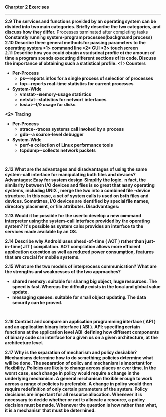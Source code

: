**Charpter 2 Exercises**
***
**2.9 The services and functions provided by an operating system can be
divided into two main categories. Briefly describe the two categories,
and discuss how they differ.**
<a> Processes terminated after completing tasks
<b> Constantly running system-program processes(background process)
  <br>
**2.10 Describe three general methods for passing parameters to the operating system**
  <1> command line
  <2> GUI
  <3> touch screen
    <br>
**2.11 Describe how you could obtain a statistical profile of the amount of time a program spends executing different sections of its code. Discuss the importance of obtaining such a statistical profile.**
  <1> Counters
- Per-Process
  -  **ps**—reports infos for a single process of selection of processes
  - **top**--reports real-time statistics for current processes
- System-Wide
  - vmstat--memory-usage statistics
  - netstat--statistics for network interfaces
  - iostat--I/O usage for disks

<2> Tracing
  - Per-Process
    - strace--traces systems call invoked by a process
    - gdb--a source-level debugger
  - System-Wide
    - perf-a collection of Linux performance tools
    - tcpdump--collects network packets
<br>

  **2.12 What are the advantages and disadvantages of using the same system-call interface for manipulating both files and devices?**
**Advantages**: Easy for system design. Simplify the logic. In fact, the similarity between I/O devices and files is so great that many operating systems, including UNIX , merge the two into a combined file –device structure. In this case, a set of system calls is used on both files and devices. Sometimes, I/O devices are identified by special file names, directory placement, or file
attributes.
**Disadvantages:** 
  
  **2.13 Would it be possible for the user to develop a new command interpreter using the system-call interface provided by the operating system?**
  It's possible as system calss provides an interface to the services made available by an OS.
<br>
  
  **2.14 Describe why Android uses ahead-of-time ( AOT ) rather than just-in-time( JIT ) compilation.**
AOT compilation allows more efficient application execution as well as reduced power consumption, features that are crucial for mobile systems.
<br>

**2.15 What are the two models of interprocess communication? What are the strengths and weaknesses of the two approaches?**
- shared memory: suitable for sharing big object, huge resources. The speed is fast. Whereas the diffculty exists in the local and global value update.
- messaging queues: suitable for small object updating. The data security can be proved.
<br>

**2.16 Contrast and compare an application programming interface ( API ) and an application binary interface ( ABI ).**
API: specifing certain functions at the application level
ABI: defining how different components of binary code can interface for a given os on a given architecture, at the architecture level.
<br>
  
**2.17 Why is the separation of mechanism and policy desirable?**
Mechanisms determine how to do something; policies determine what will be done.
The separation of policy and mechanism is important for flexibility. Policies are likely to change across places or over time. In the worst case, each change in policy would require a change in the underlying mechanism. A general mechanism flexible enough to work across a range of policies is preferable. A change in policy would then require redefinition of only certain parameters
of the system.
Policy decisions are important for all resource allocation. Whenever it is necessary to decide whether or not to allocate a resource, a policy decision must be made. Whenever the question is how rather than what, it is a mechanism that must be determined.